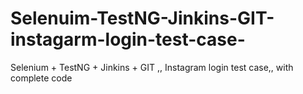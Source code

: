 # Selenuim-TestNG-Jinkins-GIT-instagarm-login-test-case-
Selenium + TestNG + Jinkins + GIT ,, Instagram login test case,, with complete code
